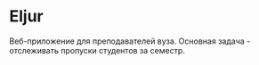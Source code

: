 # Eljur
Веб-приложение для преподавателей вуза. Основная задача - отслеживать пропуски студентов за семестр.
